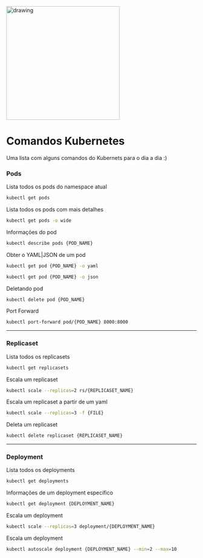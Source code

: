 <img src="https://user-images.githubusercontent.com/6461792/165660503-26d415d7-e73c-4690-a975-bc81e6e08c79.svg" alt="drawing" width="300"/>

# Comandos Kubernetes
Uma lista com alguns comandos do Kubernets para o dia a dia :)

### Pods

Lista todos os pods do namespace atual
```sh
kubectl get pods
```

Lista todos os pods com mais detalhes
```sh
kubectl get pods -o wide
```

Informações do pod
```sh
kubectl describe pods {POD_NAME}
```

Obter o YAML|JSON de um pod
```sh
kubectl get pod {POD_NAME} -o yaml 
```
```sh
kubectl get pod {POD_NAME} -o json 
```

Deletando pod
```sh
kubectl delete pod {POD_NAME}
```

Port Forward
```sh
kubectl port-forward pod/{POD_NAME} 8000:8000
```

---

### Replicaset

Lista todos os replicasets
```sh
kubectl get replicasets
```

Escala um replicaset
```sh
kubectl scale --replicas=2 rs/{REPLICASET_NAME}
```


Escala um replicaset a partir de um yaml
```sh
kubectl scale --replicas=3 -f {FILE}
```

Deleta um replicaset
```sh
kubectl delete replicaset {REPLICASET_NAME}
```

---

### Deployment

Lista todos os deployments
```sh
kubectl get deployments
```

Informações de um deployment específico
```sh
kubectl get deployment {DEPLOYMENT_NAME}
```

Escala um deployment
```sh
kubectl scale --replicas=3 deployment/{DEPLOYMENT_NAME}
```

Escala um deployment
```sh
kubectl autoscale deployment {DEPLOYMENT_NAME} --min=2 --max=10 
```

